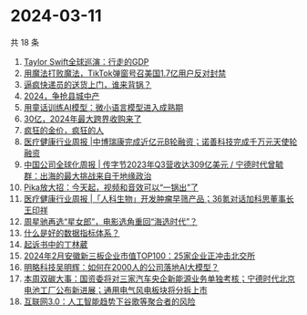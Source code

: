 # 2024-03-11

共 18 条

<!-- BEGIN 36KR -->
<!-- 最后更新时间 2024-03-11 00:00:57 +0800 -->
1. [Taylor Swift全球巡演：行走的GDP](https://36kr.com/p/2682425610535040)
1. [用魔法打败魔法，TikTok弹窗号召美国1.7亿用户反对封禁](https://36kr.com/p/2683011761946755)
1. [逼疯快递员的送货上门，谁来背锅？](https://36kr.com/p/2682208732068869)
1. [2024，争抢县城中产](https://36kr.com/p/2683475919372424)
1. [用童话训练AI模型：微小语言模型进入成熟期](https://36kr.com/p/2614404831238278)
1. [30亿，2024年最大跨界收购来了](https://36kr.com/p/2683182010432521)
1. [疯狂的金价，疯狂的人](https://36kr.com/p/2683467487330433)
1. [医疗健康行业周报 |中博瑞康完成近亿元B轮融资；诺善科技完成千万元天使轮融资](https://36kr.com/p/2682165257142407)
1. [中国公司全球化周报 | 传字节2023年Q3营收达309亿美元 / 宁德时代曾毓群：出海的最大挑战来自于地缘政治](https://36kr.com/p/2682162789204101)
1. [Pika放大招：今天起，视频和音效可以“一锅出”了](https://36kr.com/p/2683324689333253)
1. [医疗健康行业周报 |「人科生物」开发肿瘤早筛产品；36氪对话加科思董事长王印祥](https://36kr.com/p/2673428145534467)
1. [周星驰再选“星女郎”，电影选角重回“海选时代”？](https://36kr.com/p/2680905432187011)
1. [什么是好的数据指标体系？](https://36kr.com/p/2551441537718663)
1. [起诉书中的丁林葳](https://36kr.com/p/2681983112756232)
1. [2024年2月安徽新三板企业市值TOP100：25家企业正冲击北交所](https://36kr.com/p/2648080766271750)
1. [明略科技吴明辉：如何在2000人的公司落地AI大模型？](https://36kr.com/p/2681786923121666)
1. [本周双碳大事：国资委将对三家汽车央企新能源业务单独考核；宁德时代北京电池工厂公布新进展；通用电气风电板块将分拆上市](https://36kr.com/p/2683465585705091)
1. [互联网3.0：人工智能趋势下谷歌等聚合者的风险](https://36kr.com/p/2680283522006016)
<!-- END 36KR -->